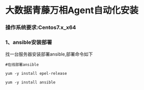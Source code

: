 # 大数据青藤万相Agent自动化安装

### 操作系统要求:Centos7.x_x64

### 1、ansible安装部署

找一台服务器安装部署ansible,部署命令如下

```shell
#在线部署ansible

yum -y install epel-release

yum -y install ansible
```

